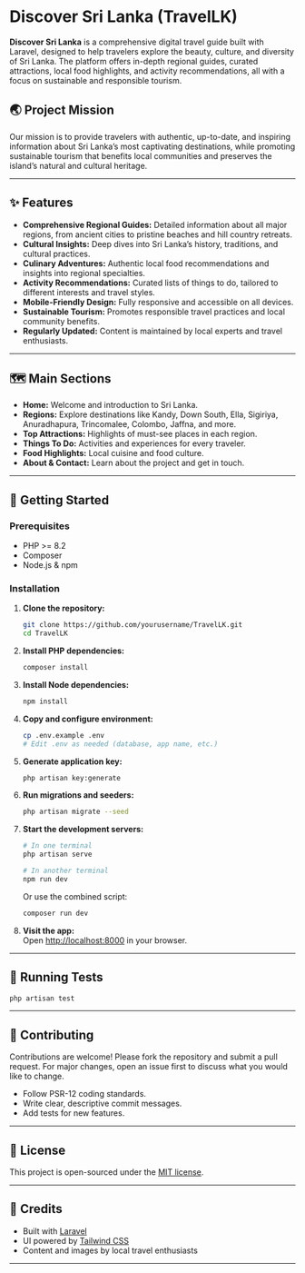 # Discover Sri Lanka (TravelLK)

**Discover Sri Lanka** is a comprehensive digital travel guide built with Laravel, designed to help travelers explore the beauty, culture, and diversity of Sri Lanka. The platform offers in-depth regional guides, curated attractions, local food highlights, and activity recommendations, all with a focus on sustainable and responsible tourism.

## 🌏 Project Mission

Our mission is to provide travelers with authentic, up-to-date, and inspiring information about Sri Lanka’s most captivating destinations, while promoting sustainable tourism that benefits local communities and preserves the island’s natural and cultural heritage.

---

## ✨ Features

- **Comprehensive Regional Guides:** Detailed information about all major regions, from ancient cities to pristine beaches and hill country retreats.
- **Cultural Insights:** Deep dives into Sri Lanka’s history, traditions, and cultural practices.
- **Culinary Adventures:** Authentic local food recommendations and insights into regional specialties.
- **Activity Recommendations:** Curated lists of things to do, tailored to different interests and travel styles.
- **Mobile-Friendly Design:** Fully responsive and accessible on all devices.
- **Sustainable Tourism:** Promotes responsible travel practices and local community benefits.
- **Regularly Updated:** Content is maintained by local experts and travel enthusiasts.

---

## 🗺️ Main Sections

- **Home:** Welcome and introduction to Sri Lanka.
- **Regions:** Explore destinations like Kandy, Down South, Ella, Sigiriya, Anuradhapura, Trincomalee, Colombo, Jaffna, and more.
- **Top Attractions:** Highlights of must-see places in each region.
- **Things To Do:** Activities and experiences for every traveler.
- **Food Highlights:** Local cuisine and food culture.
- **About & Contact:** Learn about the project and get in touch.

---

## 🚀 Getting Started

### Prerequisites

- PHP >= 8.2
- Composer
- Node.js & npm

### Installation

1. **Clone the repository:**
   ```bash
   git clone https://github.com/yourusername/TravelLK.git
   cd TravelLK
   ```

2. **Install PHP dependencies:**
   ```bash
   composer install
   ```

3. **Install Node dependencies:**
   ```bash
   npm install
   ```

4. **Copy and configure environment:**
   ```bash
   cp .env.example .env
   # Edit .env as needed (database, app name, etc.)
   ```

5. **Generate application key:**
   ```bash
   php artisan key:generate
   ```

6. **Run migrations and seeders:**
   ```bash
   php artisan migrate --seed
   ```

7. **Start the development servers:**
   ```bash
   # In one terminal
   php artisan serve

   # In another terminal
   npm run dev
   ```
   Or use the combined script:
   ```bash
   composer run dev
   ```

8. **Visit the app:**  
   Open [http://localhost:8000](http://localhost:8000) in your browser.

---

## 🧪 Running Tests

```bash
php artisan test
```

---

## 🤝 Contributing

Contributions are welcome! Please fork the repository and submit a pull request. For major changes, open an issue first to discuss what you would like to change.

- Follow PSR-12 coding standards.
- Write clear, descriptive commit messages.
- Add tests for new features.

---

## 📄 License

This project is open-sourced under the [MIT license](LICENSE).

---

## 🙏 Credits

- Built with [Laravel](https://laravel.com/)
- UI powered by [Tailwind CSS](https://tailwindcss.com/)
- Content and images by local travel enthusiasts

---

